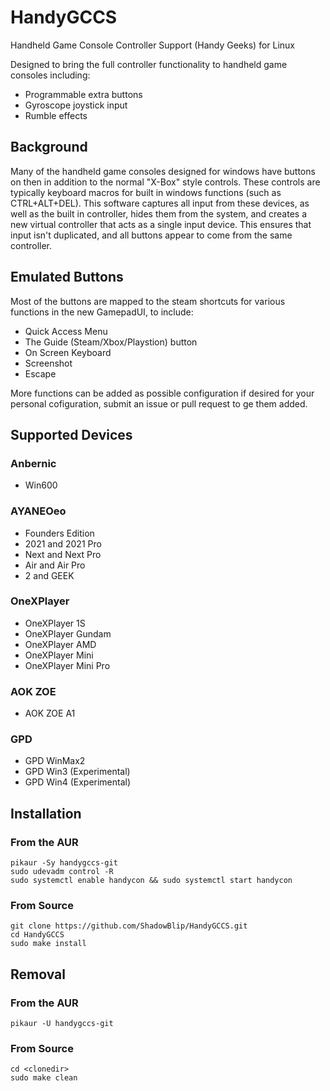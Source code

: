 # HandyGCCS
Handheld Game Console Controller Support (Handy Geeks) for Linux

Designed to bring the full controller functionality to handheld game consoles including:
- Programmable extra buttons
- Gyroscope joystick input
- Rumble effects

## Background
Many of the handheld game consoles designed for windows have buttons on then in addition to the normal "X-Box" style controls. These controls are typically keyboard macros for built in windows functions (such as CTRL+ALT+DEL). This software captures all input from these devices, as well as the built in controller, hides them from the system, and creates a new virtual controller that acts as a single input device. This ensures that input isn't duplicated, and all buttons appear to come from the same controller.

## Emulated Buttons
Most of the buttons are mapped to the steam shortcuts for various functions in the new GamepadUI, to include:
- Quick Access Menu
- The Guide (Steam/Xbox/Playstion) button
- On Screen Keyboard
- Screenshot
- Escape

More functions can be added as possible configuration if desired for your personal cofiguration, submit an issue or pull request to ge them added. 

## Supported Devices
### Anbernic
- Win600

### AYANEOeo
- Founders Edition
- 2021 and 2021 Pro
- Next and Next Pro
- Air and Air Pro
- 2 and GEEK

### OneXPlayer
- OneXPlayer 1S
- OneXPlayer Gundam
- OneXPlayer AMD
- OneXPlayer Mini
- OneXPlayer Mini Pro

### AOK ZOE
- AOK ZOE A1 

### GPD
- GPD WinMax2
- GPD Win3 (Experimental)
- GPD Win4 (Experimental)

## Installation

### From the AUR
```
pikaur -Sy handygccs-git
sudo udevadm control -R
sudo systemctl enable handycon && sudo systemctl start handycon
```

### From Source

```
git clone https://github.com/ShadowBlip/HandyGCCS.git
cd HandyGCCS
sudo make install
```

## Removal

### From the AUR
`pikaur -U handygccs-git`

### From Source
```
cd <clonedir>
sudo make clean
```

